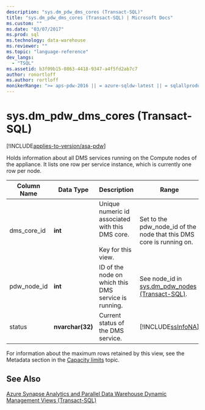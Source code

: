 ```yaml
---
description: "sys.dm_pdw_dms_cores (Transact-SQL)"
title: "sys.dm_pdw_dms_cores (Transact-SQL) | Microsoft Docs"
ms.custom: ""
ms.date: "03/07/2017"
ms.prod: sql
ms.technology: data-warehouse
ms.reviewer: ""
ms.topic: "language-reference"
dev_langs: 
  - "TSQL"
ms.assetid: b3f09b15-0863-4418-9347-a4f5fd2ab7c7
author: ronortloff
ms.author: rortloff
monikerRange: ">= aps-pdw-2016 || = azure-sqldw-latest || = sqlallproducts-allversions"
---
```

# sys.dm_pdw_dms_cores (Transact-SQL)
[!INCLUDE[applies-to-version/asa-pdw](../../includes/applies-to-version/asa-pdw.md)]

  Holds information about all DMS services running on the Compute nodes of the appliance. It lists one row per service instance, which is currently one row per node.  
  
|Column Name|Data Type|Description|Range|  
|-----------------|---------------|-----------------|-----------|  
|dms_core_id|**int**|Unique numeric id associated with this DMS core.<br /><br /> Key for this view.|Set to the pdw_node_id of the node that this DMS core is running on.|  
|pdw_node_id|**int**|ID of the node on which this DMS service is running.|See node_id in [sys.dm_pdw_nodes &#40;Transact-SQL&#41;](../../relational-databases/system-dynamic-management-views/sys-dm-pdw-nodes-transact-sql.md).|  
|status|**nvarchar(32)**|Current status of the DMS service.|[!INCLUDE[ssInfoNA](../../includes/ssinfona-md.md)]|  
  
 For information about the maximum rows retained by this view, see the Metadata section in the [Capacity limits](/azure/sql-data-warehouse/sql-data-warehouse-service-capacity-limits#metadata) topic.  
  
## See Also  
 [Azure Synapse Analytics and Parallel Data Warehouse Dynamic Management Views &#40;Transact-SQL&#41;](../../relational-databases/system-dynamic-management-views/sql-and-parallel-data-warehouse-dynamic-management-views.md)  
  
  

